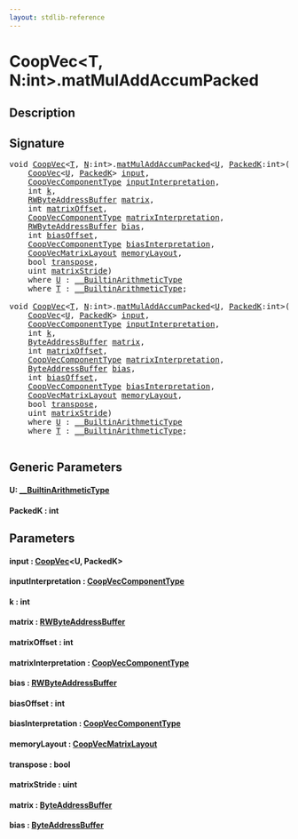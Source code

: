 ```yaml
---
layout: stdlib-reference
---
```


# CoopVec\<T, N:int\>\.matMulAddAccumPacked

## Description





## Signature 

<pre>
<span class="code_keyword">void</span> <a href="../types/coopvec-04/index" class="code_type">CoopVec</a>&lt;<a href="../types/coopvec-04/index#typeparam-T" class="code_type">T</a>, <a href="../types/coopvec-04/index#decl-N" class="code_var">N</a>:<span class="code_keyword">int</span>&gt;.<a href="matmuladdaccumpacked-369e">matMulAddAccumPacked</a>&lt;<a href="matmuladdaccumpacked-369e#typeparam-U" class="code_type">U</a>, <a href="matmuladdaccumpacked-369e#decl-PackedK" class="code_var">PackedK</a>:<span class="code_keyword">int</span>&gt;(
    <a href="../types/coopvec-04/index" class="code_type">CoopVec</a>&lt;<a href="matmuladdaccumpacked-369e#typeparam-U" class="code_type">U</a>, <a href="matmuladdaccumpacked-369e#decl-PackedK" class="code_var">PackedK</a>&gt; <a href="matmuladdaccumpacked-369e#decl-input" class="code_param">input</a>,
    <a href="../types/coopveccomponenttype-047g/index" class="code_type">CoopVecComponentType</a> <a href="matmuladdaccumpacked-369e#decl-inputInterpretation" class="code_param">inputInterpretation</a>,
    <span class="code_keyword">int</span> <a href="matmuladdaccumpacked-369e#decl-k" class="code_param">k</a>,
    <a href="../types/rwbyteaddressbuffer-0126d/index" class="code_type">RWByteAddressBuffer</a> <a href="matmuladdaccumpacked-369e#decl-matrix" class="code_param">matrix</a>,
    <span class="code_keyword">int</span> <a href="matmuladdaccumpacked-369e#decl-matrixOffset" class="code_param">matrixOffset</a>,
    <a href="../types/coopveccomponenttype-047g/index" class="code_type">CoopVecComponentType</a> <a href="matmuladdaccumpacked-369e#decl-matrixInterpretation" class="code_param">matrixInterpretation</a>,
    <a href="../types/rwbyteaddressbuffer-0126d/index" class="code_type">RWByteAddressBuffer</a> <a href="matmuladdaccumpacked-369e#decl-bias" class="code_param">bias</a>,
    <span class="code_keyword">int</span> <a href="matmuladdaccumpacked-369e#decl-biasOffset" class="code_param">biasOffset</a>,
    <a href="../types/coopveccomponenttype-047g/index" class="code_type">CoopVecComponentType</a> <a href="matmuladdaccumpacked-369e#decl-biasInterpretation" class="code_param">biasInterpretation</a>,
    <a href="../types/coopvecmatrixlayout-047d/index" class="code_type">CoopVecMatrixLayout</a> <a href="matmuladdaccumpacked-369e#decl-memoryLayout" class="code_param">memoryLayout</a>,
    <span class="code_keyword">bool</span> <a href="matmuladdaccumpacked-369e#decl-transpose" class="code_param">transpose</a>,
    <span class="code_keyword">uint</span> <a href="matmuladdaccumpacked-369e#decl-matrixStride" class="code_param">matrixStride</a>)
    <span class='code_keyword'>where</span> <a href="matmuladdaccumpacked-369e#typeparam-U" class="code_type">U</a> : <a href="../interfaces/0_builtinarithmetictype-029j/index" class="code_type">__BuiltinArithmeticType</a>
    <span class='code_keyword'>where</span> <a href="../types/coopvec-04/index#typeparam-T" class="code_type">T</a> : <a href="../interfaces/0_builtinarithmetictype-029j/index" class="code_type">__BuiltinArithmeticType</a>;

<span class="code_keyword">void</span> <a href="../types/coopvec-04/index" class="code_type">CoopVec</a>&lt;<a href="../types/coopvec-04/index#typeparam-T" class="code_type">T</a>, <a href="../types/coopvec-04/index#decl-N" class="code_var">N</a>:<span class="code_keyword">int</span>&gt;.<a href="matmuladdaccumpacked-369e">matMulAddAccumPacked</a>&lt;<a href="matmuladdaccumpacked-369e#typeparam-U" class="code_type">U</a>, <a href="matmuladdaccumpacked-369e#decl-PackedK" class="code_var">PackedK</a>:<span class="code_keyword">int</span>&gt;(
    <a href="../types/coopvec-04/index" class="code_type">CoopVec</a>&lt;<a href="matmuladdaccumpacked-369e#typeparam-U" class="code_type">U</a>, <a href="matmuladdaccumpacked-369e#decl-PackedK" class="code_var">PackedK</a>&gt; <a href="matmuladdaccumpacked-369e#decl-input" class="code_param">input</a>,
    <a href="../types/coopveccomponenttype-047g/index" class="code_type">CoopVecComponentType</a> <a href="matmuladdaccumpacked-369e#decl-inputInterpretation" class="code_param">inputInterpretation</a>,
    <span class="code_keyword">int</span> <a href="matmuladdaccumpacked-369e#decl-k" class="code_param">k</a>,
    <a href="../types/byteaddressbuffer-04b/index" class="code_type">ByteAddressBuffer</a> <a href="matmuladdaccumpacked-369e#decl-matrix" class="code_param">matrix</a>,
    <span class="code_keyword">int</span> <a href="matmuladdaccumpacked-369e#decl-matrixOffset" class="code_param">matrixOffset</a>,
    <a href="../types/coopveccomponenttype-047g/index" class="code_type">CoopVecComponentType</a> <a href="matmuladdaccumpacked-369e#decl-matrixInterpretation" class="code_param">matrixInterpretation</a>,
    <a href="../types/byteaddressbuffer-04b/index" class="code_type">ByteAddressBuffer</a> <a href="matmuladdaccumpacked-369e#decl-bias" class="code_param">bias</a>,
    <span class="code_keyword">int</span> <a href="matmuladdaccumpacked-369e#decl-biasOffset" class="code_param">biasOffset</a>,
    <a href="../types/coopveccomponenttype-047g/index" class="code_type">CoopVecComponentType</a> <a href="matmuladdaccumpacked-369e#decl-biasInterpretation" class="code_param">biasInterpretation</a>,
    <a href="../types/coopvecmatrixlayout-047d/index" class="code_type">CoopVecMatrixLayout</a> <a href="matmuladdaccumpacked-369e#decl-memoryLayout" class="code_param">memoryLayout</a>,
    <span class="code_keyword">bool</span> <a href="matmuladdaccumpacked-369e#decl-transpose" class="code_param">transpose</a>,
    <span class="code_keyword">uint</span> <a href="matmuladdaccumpacked-369e#decl-matrixStride" class="code_param">matrixStride</a>)
    <span class='code_keyword'>where</span> <a href="matmuladdaccumpacked-369e#typeparam-U" class="code_type">U</a> : <a href="../interfaces/0_builtinarithmetictype-029j/index" class="code_type">__BuiltinArithmeticType</a>
    <span class='code_keyword'>where</span> <a href="../types/coopvec-04/index#typeparam-T" class="code_type">T</a> : <a href="../interfaces/0_builtinarithmetictype-029j/index" class="code_type">__BuiltinArithmeticType</a>;

</pre>

## Generic Parameters

####  <a id="typeparam-U"></a>U: [\_\_BuiltinArithmeticType](../interfaces/0_builtinarithmetictype-029j/index)
####  <a id="decl-PackedK"></a>PackedK  : int

## Parameters

####  <a id="decl-input"></a>input  : [CoopVec](../types/coopvec-04/index)\<U, PackedK\>
####  <a id="decl-inputInterpretation"></a>inputInterpretation  : [CoopVecComponentType](../types/coopveccomponenttype-047g/index)
####  <a id="decl-k"></a>k  : int
####  <a id="decl-matrix"></a>matrix  : [RWByteAddressBuffer](../types/rwbyteaddressbuffer-0126d/index)
####  <a id="decl-matrixOffset"></a>matrixOffset  : int
####  <a id="decl-matrixInterpretation"></a>matrixInterpretation  : [CoopVecComponentType](../types/coopveccomponenttype-047g/index)
####  <a id="decl-bias"></a>bias  : [RWByteAddressBuffer](../types/rwbyteaddressbuffer-0126d/index)
####  <a id="decl-biasOffset"></a>biasOffset  : int
####  <a id="decl-biasInterpretation"></a>biasInterpretation  : [CoopVecComponentType](../types/coopveccomponenttype-047g/index)
####  <a id="decl-memoryLayout"></a>memoryLayout  : [CoopVecMatrixLayout](../types/coopvecmatrixlayout-047d/index)
####  <a id="decl-transpose"></a>transpose  : bool
####  <a id="decl-matrixStride"></a>matrixStride  : uint
####  <a id="decl-matrix"></a>matrix  : [ByteAddressBuffer](../types/byteaddressbuffer-04b/index)
####  <a id="decl-bias"></a>bias  : [ByteAddressBuffer](../types/byteaddressbuffer-04b/index)

